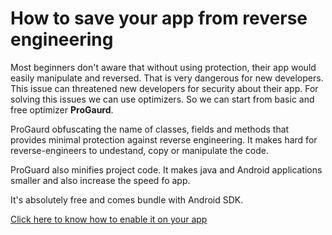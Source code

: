 # How to save your app from reverse engineering

Most beginners don't aware that without using protection, their app would easily manipulate and reversed. That is very dangerous for new developers. This issue can threatened new developers for security about their app. For solving this issues we can use optimizers. So we can start from basic and free optimizer **ProGaurd**. 

ProGaurd obfuscating the name of classes, fields and methods that provides minimal protection against reverse engineering. It makes hard for reverse-engineers to undestand, copy or manipulate the code.

ProGuard also minifies project code. It makes java and Android applications smaller and also increase the speed fo app.

It's absolutely free and comes bundle with Android SDK.

<a href="https://medium.com/@maheshwar.ligade/enabling-proguard-for-android-98e2b19e90a46">Click here to know how to enable it on your app</a>
